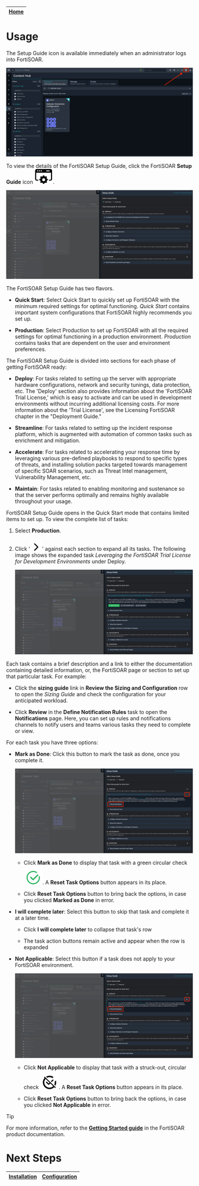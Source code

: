 | [Home](../README.md) |
|----------------------|

# Usage

The Setup Guide icon is available immediately when an administrator logs into FortiSOAR.

![Setup Guide on logging into FSR](./res/setup-guide-launch-point.png)

To view the details of the FortiSOAR Setup Guide, click the FortiSOAR **Setup Guide** icon ![](./res/icon-setup-guide.svg).

![Quick Start view of the Setup guide](./res/setup-guide.png)

The FortiSOAR Setup Guide has two flavors.

- **Quick Start**: Select Quick Start to quickly set up FortiSOAR with the minimum required settings for optimal functioning. *Quick Start* contains important system configurations that FortiSOAR highly recommends you set up.

- **Production**: Select Production to set up FortiSOAR with all the required settings for optimal functioning in a production environment. *Production* contains tasks that are dependent on the user and environment preferences.

The FortiSOAR Setup Guide is divided into sections for each phase of getting FortiSOAR ready:

- **Deploy**: For tasks related to setting up the server with appropriate hardware configurations, network and security tunings, data protection, etc. The 'Deploy' section also provides information about the 'FortiSOAR Trial License,' which is easy to activate and can be used in development environments without incurring additional licensing costs. For more information about the 'Trial License', see the Licensing FortiSOAR chapter in the "Deployment Guide."

- **Streamline**: For tasks related to setting up the incident response platform, which is augmented with automation of common tasks such as enrichment and mitigation.

- **Accelerate**: For tasks related to accelerating your response time by leveraging various pre-defined playbooks to respond to specific types of threats, and installing solution packs targeted towards management of specific SOAR scenarios, such as Threat Intel management, Vulnerability Management, etc.

- **Maintain**: For tasks related to enabling monitoring and sustenance so that the server performs optimally and remains highly available throughout your usage.

FortiSOAR Setup Guide opens in the Quick Start mode that contains limited items to set up. To view the complete list of tasks:

1. Select **Production**.

2. Click '![right icon](./res/icon-chevron-right.svg)' against each section to expand all its tasks. The following image shows the expanded task *Leveraging the FortiSOAR Trial License for Development Environments* under Deploy.

    ![Setup Guide - Production tasks and details for the Deploy task](./res/setup-guide-expanded.png)

Each task contains a brief description and a link to either the documentation containing detailed information, or, the FortiSOAR page or section to set up that particular task. For example:

- Click the **sizing guide** link in **Review the Sizing and Configuration** row to open the *Sizing Guide* and check the configuration for your anticipated workload. 

- Click **Review** in the **Define Notification Rules** task to open the **Notifications** page. Here, you can set up rules and notifications channels to notify users and teams various tasks they need to complete or view.

For each task you have three options:

- **Mark as Done**: Click this button to mark the task as done, once you complete it.

    ![](./res/setup-guide-done.png)

    - Click **Mark as Done** to display that task with a green circular check ![icon green check](./res/icon-mark-as-done.svg). A **Reset Task Options** button appears in its place.

    - Click **Reset Task Options** button to bring back the options, in case you clicked **Marked as Done** in error.

- **I will complete later**: Select this button to skip that task and complete it at a later time.

    - Click **I will complete later** to collapse that task's row

    - The task action buttons remain active and appear when the row is expanded

- **Not Applicable**: Select this button if a task does not apply to your FortiSOAR environment.

    ![](./res/setup-guide-na.png)

    - Click **Not Applicable** to display that task with a struck-out, circular check ![icon not applicable](./res/icon-not-applicable.svg). A **Reset Task Options** button appears in its place.

    - Click **Reset Task Options** button to bring back the options, in case you clicked **Not Applicable** in error.

>[!TIP]
> For more information, refer to the [**Getting Started guide**](https://docs.fortinet.com/document/fortisoar/7.6.0/getting-started/231699/overview) in the FortiSOAR product documentation.

# Next Steps

| [Installation](./setup.md#installation) | [Configuration](./setup.md#configuration) |
|-----------------------------------------|-------------------------------------------|
